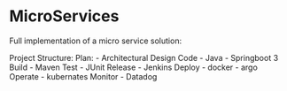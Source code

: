 # MicroServices

Full implementation of a micro service solution:

Project Structure:
  Plan:
    - Architectural Design
  Code
    -  Java - Springboot 3
  Build
    - Maven 
  Test
    - JUnit
  Release
    - Jenkins
  Deploy
    - docker
    - argo
  Operate
    - kubernates
  Monitor
    - Datadog

